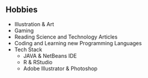 ## Hobbies 
* Illustration & Art
* Gaming
* Reading Science and Technology Articles
* Coding and Learning new Programming Languages
* Tech Stack
   * JAVA & NetBeans IDE
   * R & RStudio
   * Adobe Illustrator & Photoshop
